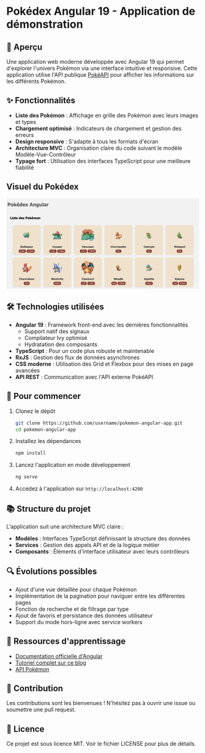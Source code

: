 # Pokédex Angular 19 - Application de démonstration

## 📱 Aperçu

Une application web moderne développée avec Angular 19 qui permet d'explorer l'univers Pokémon via une interface intuitive et responsive. Cette application utilise l'API publique [PokéAPI](https://pokeapi.co/) pour afficher les informations sur les différents Pokémon.

## ✨ Fonctionnalités

- **Liste des Pokémon** : Affichage en grille des Pokémon avec leurs images et types
- **Chargement optimisé** : Indicateurs de chargement et gestion des erreurs
- **Design responsive** : S'adapte à tous les formats d'écran
- **Architecture MVC** : Organisation claire du code suivant le modèle Modèle-Vue-Contrôleur
- **Typage fort** : Utilisation des interfaces TypeScript pour une meilleure fiabilité

## Visuel du Pokédex
![Capture écran Pokédex](https://github.com/claudebueno/pokemon-app/blob/master/public/app-angular-pokedex-screen.png?raw=true "Capture écran Pokédex")

## 🛠️ Technologies utilisées

- **Angular 19** : Framework front-end avec les dernières fonctionnalités
  - Support natif des signaux
  - Compilateur Ivy optimisé
  - Hydratation des composants
- **TypeScript** : Pour un code plus robuste et maintenable
- **RxJS** : Gestion des flux de données asynchrones
- **CSS moderne** : Utilisation des Grid et Flexbox pour des mises en page avancées
- **API REST** : Communication avec l'API externe PokéAPI

## 🚀 Pour commencer

1. Clonez le dépôt
   ```bash
   git clone https://github.com/username/pokemon-angular-app.git
   cd pokemon-angular-app
   ```

2. Installez les dépendances
   ```bash
   npm install
   ```

3. Lancez l'application en mode développement
   ```bash
   ng serve
   ```

4. Accédez à l'application sur `http://localhost:4200`

## 📚 Structure du projet

L'application suit une architecture MVC claire :

- **Modèles** : Interfaces TypeScript définissant la structure des données
- **Services** : Gestion des appels API et de la logique métier
- **Composants** : Éléments d'interface utilisateur avec leurs contrôleurs

## 🔍 Évolutions possibles

- Ajout d'une vue détaillée pour chaque Pokémon
- Implémentation de la pagination pour naviguer entre les différentes pages
- Fonction de recherche et de filtrage par type
- Ajout de favoris et persistance des données utilisateur
- Support du mode hors-ligne avec service workers

## 📖 Ressources d'apprentissage

- [Documentation officielle d'Angular](https://angular.io/docs)
- [Tutoriel complet sur ce blog](https://www.claudebueno.com/developpement/angular-et-pokemon-creez-votre-pokedex-complet.htm)
- [API Pokémon](https://pokeapi.co/docs/v2)

## 🤝 Contribution

Les contributions sont les bienvenues ! N'hésitez pas à ouvrir une issue ou soumettre une pull request.

## 📄 Licence

Ce projet est sous licence MIT. Voir le fichier LICENSE pour plus de détails.
